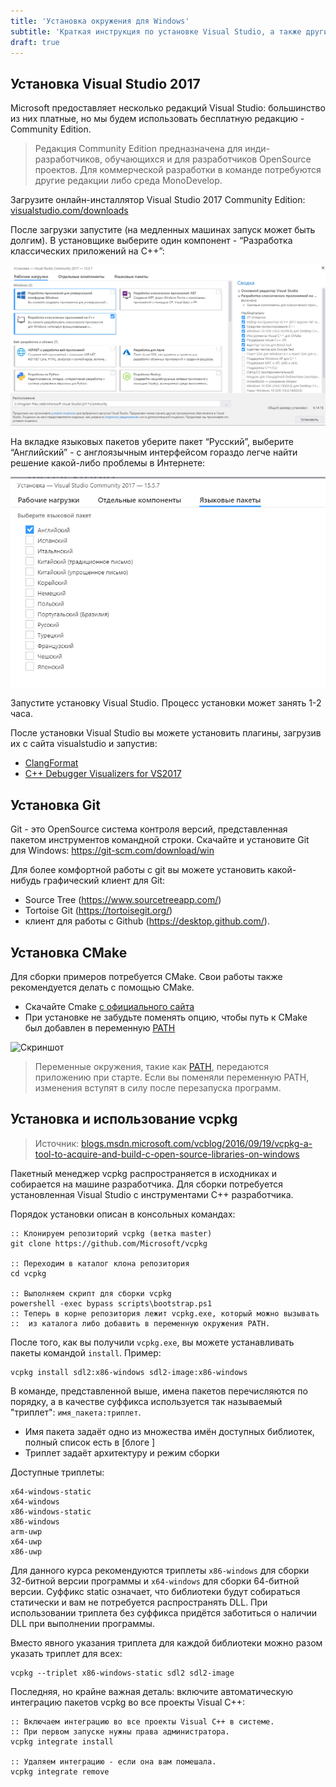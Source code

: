 ```yaml
---
title: 'Установка окружения для Windows'
subtitle: 'Краткая инструкция по установке Visual Studio, а также других инструментов и библиотек'
draft: true
---
```


## Установка Visual Studio 2017

Microsoft предоставляет несколько редакций Visual Studio: большинство из них платные, но мы будем использовать бесплатную редакцию - Community Edition.

>Редакция Community Edition предназначена для инди-разработчиков, обучающихся и для разработчиков OpenSource проектов. Для коммерческой разработки в команде потребуются другие редакции либо среда MonoDevelop.

Загрузите онлайн-инсталлятор Visual Studio 2017 Community Edition: [visualstudio.com/downloads](https://www.visualstudio.com/downloads/)

После загрузки запустите (на медленных машинах запуск может быть долгим).
В установщике выберите один компонент - “Разработка классических приложений на C++”:

![Скриншот](img/setup/vs2017ce_cpp.png)

На вкладке языковых пакетов уберите пакет “Русский”, выберите “Английский” - с англоязычным интерфейсом гораздо легче найти решение какой-либо проблемы в Интернете:

![Скриншот](img/setup/vs2017ce_en.png)

Запустите установку Visual Studio. Процесс установки может занять 1-2 часа.

После установки Visual Studio вы можете установить плагины, загрузив их с сайта visualstudio и запустив:

* [ClangFormat](https://marketplace.visualstudio.com/items?itemName=LLVMExtensions.ClangFormat)
* [C++ Debugger Visualizers for VS2017](https://marketplace.visualstudio.com/items?itemName=ArkadyShapkin.CDebuggerVisualizersforVS2017)

## Установка Git

Git - это OpenSource система контроля версий, представленная пакетом инструментов командной строки.
Скачайте и установите Git для Windows: https://git-scm.com/download/win

Для более комфортной работы с git вы можете установить какой-нибудь графический клиент для Git:

* Source Tree (https://www.sourcetreeapp.com/)
* Tortoise Git (https://tortoisegit.org/)
* клиент для работы с Github (https://desktop.github.com/).

## Установка CMake

Для сборки примеров потребуется CMake. Свои работы также рекомендуется делать с помощью CMake.

- Скачайте Cmake [с официального сайта](https://cmake.org/download/)
- При установке не забудьте поменять опцию, чтобы путь к CMake был добавлен в переменную [PATH](http://superuser.com/questions/284342/what-are-path-and-other-environment-variables-and-how-can-i-set-or-use-them)

![Скриншот](img/cmake_add_to_path.png)

>Переменные окружения, такие как [PATH](http://superuser.com/questions/284342/what-are-path-and-other-environment-variables-and-how-can-i-set-or-use-them), передаются приложению при старте. Если вы поменяли переменную PATH, изменения вступят в силу после перезапуска программ.

## Установка и использование vcpkg

> Источник: [blogs.msdn.microsoft.com/vcblog/2016/09/19/vcpkg-a-tool-to-acquire-and-build-c-open-source-libraries-on-windows](https://blogs.msdn.microsoft.com/vcblog/2016/09/19/vcpkg-a-tool-to-acquire-and-build-c-open-source-libraries-on-windows/)

Пакетный менеджер vcpkg распространяется в исходниках и собирается на машине разработчика. Для сборки потребуется установленная Visual Studio с инструментами C++ разработчика.

Порядок установки описан в консольных командах:

```
:: Клонируем репозиторий vcpkg (ветка master)
git clone https://github.com/Microsoft/vcpkg

:: Переходим в каталог клона репозитория
cd vcpkg

:: Выполняем скрипт для сборки vcpkg
powershell -exec bypass scripts\bootstrap.ps1
:: Теперь в корне репозитория лежит vcpkg.exe, который можно вызывать
::  из каталога либо добавить в переменную окружения PATH.
```

После того, как вы получили `vcpkg.exe`, вы можете устанавливать пакеты командой `install`. Пример:

```
vcpkg install sdl2:x86-windows sdl2-image:x86-windows
```

В команде, представленной выше, имена пакетов перечисляются по порядку, а в качестве суффикса используется так называемый "триплет": `имя_пакета:триплет`.

- Имя пакета задаёт одно из множества имён доступных библиотек, полный список есть в [блоге ]
- Триплет задаёт архитектуру и режим сборки

Доступные триплеты:

```
x64-windows-static
x64-windows
x86-windows-static
x86-windows
arm-uwp
x64-uwp
x86-uwp
```

Для данного курса рекомендуются триплеты `x86-windows` для сборки 32-битной версии программы и `x64-windows` для сборки 64-битной версии. Суффикс static означает, что библиотеки будут собираться статически и вам не потребуется распространять DLL. При использовании триплета без суффикса придётся заботиться о наличии DLL при выполнении программы.

Вместо явного указания триплета для каждой библиотеки можно разом указать триплет для всех:

```
vcpkg --triplet x86-windows-static sdl2 sdl2-image
```

Последняя, но крайне важная деталь: включите автоматическую интеграцию пакетов vcpkg во все проекты Visual C++:

```
:: Включаем интеграцию во все проекты Visual C++ в системе.
:: При первом запуске нужны права администратора.
vcpkg integrate install

:: Удаляем интеграцию - если она вам помешала.
vcpkg integrate remove
```

<!--

## Установка пакетов для курса

Мы используем следующие библиотеки:

- sdl2, sdl2-image, sdl2-mixer, sdl2-ttf в целях абстрагирования от операционной системы для создания окон, растеризации текстовых надписей, загрузки изображений с диска, загрузки и проигрывания звуковых файлов
- glbinding для прозрачного подключения нужной версии API OpenGL без необходимости вручную работать с механизмом расширений OpenGL
- assimp3 для загрузки 3D моделей из множества форматов файлов
- anax для построения архитектуры программы на принципах Component-Entity-System
- bullet3 для расчёта столкновений в 3D пространстве
- glm для работы с линейной алгеброй в рамках задач 3D графики
- nlohmann-json для загрузки JSON
- tinyxml2 для загрузки XML

Команда для установки 32-битных версий библиотек из исходников может выполняться долго, т.к. сборка занимает длительное время:

```
vcpkg --triplet x86-windows-static sdl2 sdl2-image sdl2-mixer sdl2-ttf glbinding assimp anax bullet3 glm nlohmann-json tinyxml2
```

## Настройка gitignore для своих проектов

В Visual Studio управление настройками сборки производится в графическом режиме в окне настроек проекта, хотя сами настройки сохраняются в XML определённой схемы в файле `*.vcxproj`. Виртуальные папки (фильтры), по которым разложены файлы проекта, сохраняются в файле `*.vcxproj.filters`. Настройки проекта из раздела Debugging, а также некоторые неявные пользовательские настройки сохраняются в `*.vcxproj.user`. Есть общепринятые правила:

- Файлы `*.vcxproj` необходимы и достаточны для сборки проекта, их следует держать под контролем версий Git, а настройки проекта изменять аккуратно
- Файлы `*.vcxproj.filters` не нужны для сборки, но хранят фильтры файлов, их тоже следует держать под контролем версий Git
- Файлы `*.vcxproj.user` хранят специфичные для компьютера настройки, их не следует держать в Git
- Файлы `*.sln` хранят списки проектов и информацию о сборке всего списка проектов в разных конфигурациях. Их следует держать в Git.

Вы можете взять готовый шаблон файла `.gitignore` из репозитория [github.com/github/gitignore](https://github.com/github/gitignore/blob/master/VisualStudio.gitignore). После добавления файла `.gitignore` в корень своего репозитория достаточно сделать commit, добавляющий этот файл.

-->
